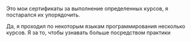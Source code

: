 Это мои сертификаты за выполнение определенных курсов, я постарался их упорядочить.

Да, я проходил по некоторым языкам программирования несколько курсов. 
Я за то, чтобы узнавать больше посредством практики
